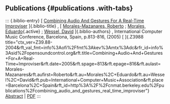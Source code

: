 ## Publications {#publications .with-tabs}

::: {.biblio-entry}
[ [Combining Audio And Gestures For A Real-Time
Improviser](publication/combining-audio-and-gestures-real-time-improviser)
]{.biblio-title} , [ [Morales-Mazanares,
Roberto](publications/author/Morales-Mazanares) ; [Morales,
Eduardo](publications/author/Morales){.active} ; [Wessel,
David](publications/author/Wessel) ]{.biblio-authors} , International
Computer Music Conference, Barcelona, Spain, p.813-816, (2005) [
]{.Z3988
title="ctx_ver=Z39.88-2004&rft_val_fmt=info%3Aofi%2Ffmt%3Akev%3Amtx%3Adc&rfr_id=info%3Asid%2Fopensoundcontrol.org&rft.title=Combining+Audio+And+Gestures+For+A+Real-Time+Improviser&rft.date=2005&rft.spage=813&rft.epage=816&rft.aulast=Morales-Mazanares&rft.aufirst=Roberto&rft.au=Morales%2C+Eduardo&rft.au=Wessel%2C+David&rft.pub=International+Computer+Music+Association&rft.place=Barcelona%2C+Spain&rft_id=http%3A%2F%2Fcnmat.berkeley.edu%2Fpublications%2Fcombining_audio_and_gestures_real_time_improviser"}
[Abstract](publication/combining-audio-and-gestures-real-time-improviser)
\| [PDF](files/icmc05fin.pdf)
:::
